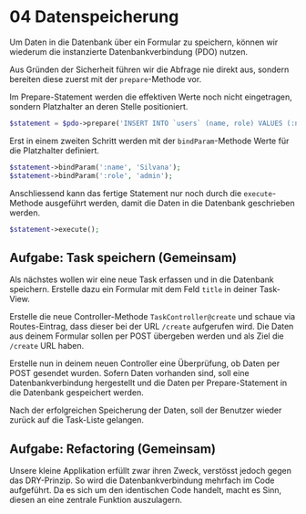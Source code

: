 # 04 Datenspeicherung

Um Daten in die Datenbank über ein Formular zu speichern, können wir wiederum die instanzierte Datenbankverbindung (PDO) nutzen.

Aus Gründen der Sicherheit führen wir die Abfrage nie direkt aus, sondern bereiten diese zuerst mit der `prepare`-Methode vor.

Im Prepare-Statement werden die effektiven Werte noch nicht eingetragen, sondern Platzhalter an deren Stelle positioniert.

```php
$statement = $pdo->prepare('INSERT INTO `users` (name, role) VALUES (:name, :role)');
```

Erst in einem zweiten Schritt werden mit der `bindParam`-Methode Werte für die Platzhalter definiert.

```php
$statement->bindParam(':name', 'Silvana');
$statement->bindParam(':role', 'admin');
```

Anschliessend kann das fertige Statement nur noch durch die `execute`-Methode ausgeführt werden, damit die Daten in die Datenbank geschrieben werden.

```php
$statement->execute();
```

## Aufgabe: Task speichern (Gemeinsam)

Als nächstes wollen wir eine neue Task erfassen und in die Datenbank speichern. Erstelle dazu ein Formular mit dem Feld `title` in deiner Task-View.

Erstelle die neue Controller-Methode `TaskController@create` und schaue via Routes-Eintrag, dass dieser bei der URL `/create` aufgerufen wird. Die Daten aus deinem Formular sollen per POST übergeben werden und als Ziel die `/create` URL haben.

Erstelle nun in deinem neuen Controller eine Überprüfung, ob Daten per POST gesendet wurden. Sofern Daten vorhanden sind, soll eine Datenbankverbindung hergestellt und die Daten per Prepare-Statement in die Datenbank gespeichert werden.

Nach der erfolgreichen Speicherung der Daten, soll der Benutzer wieder zurück auf die Task-Liste gelangen.

## Aufgabe: Refactoring (Gemeinsam)

Unsere kleine Applikation erfüllt zwar ihren Zweck, verstösst jedoch gegen das DRY-Prinzip. So wird die Datenbankverbindung mehrfach im Code aufgeführt. Da es sich um den identischen Code handelt, macht es Sinn, diesen an eine zentrale Funktion auszulagern.
